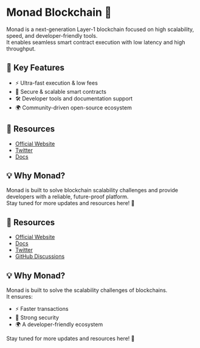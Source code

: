 # Monad Blockchain 🚀

Monad is a next-generation Layer-1 blockchain focused on high scalability, speed, and developer-friendly tools.  
It enables seamless smart contract execution with low latency and high throughput.

## 🔑 Key Features
- ⚡ Ultra-fast execution & low fees  
- 🔗 Secure & scalable smart contracts  
- 🛠️ Developer tools and documentation support  
- 🌍 Community-driven open-source ecosystem  

## 📌 Resources
- [Official Website](https://www.monad.xyz/)  
- [Twitter](https://twitter.com/monad_xyz)  
- [Docs](https://docs.monad.xyz/)  

## 💡 Why Monad?
Monad is built to solve blockchain scalability challenges and provide developers with a reliable, future-proof platform.  
Stay tuned for more updates and resources here! 🚀
## 📌 Resources
- [Official Website](https://www.monad.xyz/)  
- [Docs](https://docs.monad.xyz/)  
- [Twitter](https://twitter.com/monad_xyz)  
- [GitHub Discussions](https://github.com/orgs/monad-dev/discussions)


## 💡 Why Monad?
Monad is built to solve the scalability challenges of blockchains.  
It ensures:  
- ⚡ Faster transactions  
- 🔐 Strong security  
- 🌍 A developer-friendly ecosystem  

Stay tuned for more updates and resources here! 🚀



